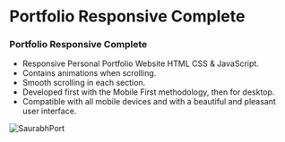 # Portfolio Responsive Complete
### Portfolio Responsive Complete

- Responsive Personal Portfolio Website HTML CSS & JavaScript.
- Contains animations when scrolling.
- Smooth scrolling in each section.
- Developed first with the Mobile First methodology, then for desktop.
- Compatible with all mobile devices and with a beautiful and pleasant user interface.



![SaurabhPort](https://github.com/SaurabhKP28/Portfolio/assets/104314402/f52b163b-e2a6-4768-b735-e2e23d6a3c00)
